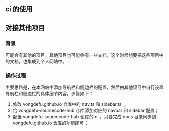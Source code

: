## ci 的使用

## 对接其他项目

### 背景

可能会有其他的项目，其他项目也可能会有一些文档，这个时候想要把这些项目中的文档，也集成到个人网站中。

### 操作过程

主要思路是，在本网站中添加导航栏和侧边栏的配置，然后由其他项目中自行设置导航栏和侧边栏的具体细节内容。步骤如下：

1. 修改 vongdefu.github.io 仓库中的 nav.ts 和 sidebar.ts ；
2. 给 vongdefu-sourcecode-hub 仓库添加对应的 navbar 和 sidebar 配置；
3. 配置 vongdefu-sourcecode-hub 仓库的 ci ，只要完成 docs 目录同步到 vongdefu.github.io 仓库的功能即可；
